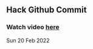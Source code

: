 
 ## Hack Github Commit 
 ### Watch video <a href="https://www.youtube.com">here</a> 
 Sun 20 Feb 2022 
